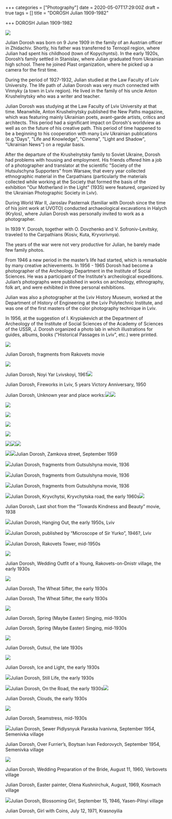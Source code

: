 +++
categories = ["Photography"]
date = 2020-05-07T17:29:00Z
draft = true
tags = []
title = "DOROSH Julian 1909-1982"

+++
DOROSH Julian 1909-1982

![](https://res.cloudinary.com/dfmbidsgr/image/upload/dorosh-2.jpg)

Julian Dorosh was born on 9 June 1909 in the family of an Austrian officer in Zhidachiv. Shortly, his father was transferred to Ternopil region, where Julian had spent his childhood (town of Kopychyntsi). In the early 1920s, Dorosh’s family settled in Stanislav, where Julian graduated from Ukrainian high school. There he joined Plast organization, where he picked up a camera for the first time.

During the period of 1927-1932, Julian studied at the Law Faculty of Lviv University. The life path of Julian Dorosh was very much connected with Vinnyky (a town in Lviv region). He lived in the family of his uncle Anton Krushelnytsky who was a writer and teacher.

Julian Dorosh was studying at the Law Faculty of Lviv University at that time. Meanwhile, Anton Krushelnytsky published the New Paths magazine, which was featuring mainly Ukrainian poets, avant-garde artists, critics and architects. This period had a significant impact on Dorosh's worldview as well as on the future of his creative path. This period of time happened to be a beginning to his cooperation with many Lviv Ukrainian publications (e.g."Days", "Life and Knowledge", "Cinema", "Light and Shadow", "Ukrainian News") on a regular basis.

After the departure of the Krushelnytsky family to Soviet Ukraine, Dorosh had problems with housing and employment. His friends offered him a job of a photographer and translator at the scientific "Society of the Hutsulschyna Supporters" from Warsaw, that every year collected ethnographic material in the Carpathians (particularly the materials collected while working at the Society that formed the basis of the exhibition "Our Motherland in the Light" (1935) were featured, organized by the Ukrainian Photographic Society in Lviv).

During World War II, Jaroslav Pasternak (familiar with Dorosh since the time of his joint work at UVOTO) conducted archaeological excavations in Halych (Krylos), where Julian Dorosh was personally invited to work as a photographer.

In 1939 Y. Dorosh, together with O. Dovzhenko and V. Sofroniv-Levitsky, traveled to the Carpathians (Kosiv, Kuta, Kryvorivnya).

The years of the war were not very productive for Julian, he barely made few family photos.

From 1946 a new period in the master’s life had started, which is remarkable by many creative achievements. In 1956 - 1965 Dorosh had become a photographer of the Archeology Department in the Institute of Social Sciences. He was a participant of the Institute's archeological expeditions. Julian’s photographs were published in works on archeology, ethnography, folk art, and were exhibited in three personal exhibitions.

Julian was also a photographer at the Lviv History Museum, worked at the Department of History of Engineering at the Lviv Polytechnic Institute, and was one of the first masters of the color photography technique in Lviv.

In 1956, at the suggestion of I. Krypiakevich at the Department of Archeology of the Institute of Social Sciences of the Academy of Sciences of the USSR, J. Dorosh organized a photo lab in which illustrations for guides, albums, books ("Historical Passages in Lviv", etc.) were printed.

![](https://res.cloudinary.com/dfmbidsgr/image/upload/kadri-z-filmu-rakovets-nazustrich-1936-ch-4.jpg)

Julian Dorosh, fragments from Rakovets movie

![](https://res.cloudinary.com/dfmbidsgr/image/upload/noviy-yar-lvivskoyi-1961-yulian-dorosh.jpg)

Julian Dorosh, Noyi Yar Lvivskoyi, 1961![](https://res.cloudinary.com/dfmbidsgr/image/upload/yulian-d-feierverk-u-lvovi-na-chest-5-richchia-peremogi.jpg)

Julian Dorosh, Fireworks in Lviv, 5 years Victory Anniversary, 1950

Julian Dorosh, Unknown year and place works:![](https://res.cloudinary.com/dfmbidsgr/image/upload/yulian-dorosh.jpg)![](https://res.cloudinary.com/dfmbidsgr/image/upload/yulian-dorosh-2.jpg)

![](https://res.cloudinary.com/dfmbidsgr/image/upload/yulian-dorosh-3.jpg)

![](https://res.cloudinary.com/dfmbidsgr/image/upload/yulian-dorosh-4.jpg)

![](https://res.cloudinary.com/dfmbidsgr/image/upload/yulian-dorosh-5.jpg)

![](https://res.cloudinary.com/dfmbidsgr/image/upload/yulian-dorosh-6.jpg)

![](https://res.cloudinary.com/dfmbidsgr/image/upload/yulian-dorosh-7.jpg)![](https://res.cloudinary.com/dfmbidsgr/image/upload/yulian-dorosh-8.jpg)![](https://res.cloudinary.com/dfmbidsgr/image/upload/yulian-dorosh-9.jpg)

![](https://res.cloudinary.com/dfmbidsgr/image/upload/yulian-dorosh-10.jpg)![](https://res.cloudinary.com/dfmbidsgr/image/upload/vulitsia-zamkova-veresen-1959-roku-tvorets-iulian-dorosh.jpg)Julian Dorosh, Zamkova street, September 1959

![](https://res.cloudinary.com/dfmbidsgr/image/upload/iulian-dorosh-vid-na-rozkopki-i-okolitsiu-krilosa-1936-r-nasha-batkivshchina-1937-ch-1.jpg)Julian Dorosh, fragments from Gutsulshyna movie, 1936

![](https://res.cloudinary.com/dfmbidsgr/image/upload/kadri-iz-filmu-gutsulshchina-nazustrich-1936-ch-20.jpg)Julian Dorosh, fragments from Gutsulshyna movie, 1936

![](https://res.cloudinary.com/dfmbidsgr/image/upload/kadri-iz-filmu-gutsulshchina-nazustrich-1936-ch-20-2.jpg)Julian Dorosh, fragments from Gutsulshyna movie, 1936

![](https://res.cloudinary.com/dfmbidsgr/image/upload/krivchitsi-doroga-krivchitska-pochatok-1960-kh-rokiv-tvorets-iulian-dorosh.jpg)Julian Dorosh, Kryvchytsi, Kryvchytska road, the early 1960s![](https://res.cloudinary.com/dfmbidsgr/image/upload/ostannii-kadr-iz-filmu-do-dobra-i-krasi-gospodarsko-kooperativnii-chasopis-1938-ch-17-18.jpg)

Julian Dorosh, Last shot from the “Towards Kindness and Beauty” movie, 1938

![](https://res.cloudinary.com/dfmbidsgr/image/upload/pogulianka-pochatok-1950-kh-rokiv-tvorets-iulian-dorosh-vidavets-galitska-brama-lviv-data-1952.jpg)Julian Dorosh, Hanging Out, the early 1950s, Lviv

![](https://res.cloudinary.com/dfmbidsgr/image/upload/tvorets-iulian-dorosh-vidavets-mikroskop-pana-iurka-lviv-data-1946-1990.jpg)Julian Dorosh, published by “Microscope of Sir Yurko”, 1946?, Lviv

![](https://res.cloudinary.com/dfmbidsgr/image/upload/iulian-dorosh-vezha-rakovets-ser-1950-kh-rr-galitska-brama-2009-6.jpg)Julian Dorosh, Rakovets Tower, mid-1950s

![](https://res.cloudinary.com/dfmbidsgr/image/upload/iulian-dorosh-vesilnii-ubir-molodoyi-s-rakovets-na-dnistri-poch-1930-kh-rr-svitlo-i-tin-1935-ch-10.jpg)

Julian Dorosh, Wedding Outfit of a Young, Rakovets-on-Dnistr village, the early 1930s

![](https://res.cloudinary.com/dfmbidsgr/image/upload/iulian-dorosh-viialnitsia-poch-1930-kh-rr-zi-saitu-http-esu-com-ua.jpg)

Julian Dorosh, The Wheat Sifter, the early 1930s

Julian Dorosh, The Wheat Sifter, the early 1930s

![](https://res.cloudinary.com/dfmbidsgr/image/upload/iulian-dorosh-gagilka-ser-1930-kh-rr-svitlo-i-tin-1936-ch-5.jpg)

Julian Dorosh, Spring (Maybe Easter) Singing, mid-1930s

Julian Dorosh, Spring (Maybe Easter) Singing, mid-1930s

![](https://res.cloudinary.com/dfmbidsgr/image/upload/iulian-dorosh-gutsul-kin-1930-kh-rr-svitlo-i-tin-1939-ch-7.jpg)

Julian Dorosh, Gutsul, the late 1930s

![](https://res.cloudinary.com/dfmbidsgr/image/upload/iulian-dorosh-krigi-i-svitlo-poch-1930-kh-rr-svitlo-i-tin-1934-ch-4.jpg)

Julian Dorosh, Ice and Light, the early 1930s

![](https://res.cloudinary.com/dfmbidsgr/image/upload/iulian-dorosh-natiurmort-poch-1930-kh-rr-galitska-brama-2009-6.jpg)Julian Dorosh, Still Life, the early 1930s

![](https://res.cloudinary.com/dfmbidsgr/image/upload/iulian-dorosh-u-dorogu-poch-1930-kh-rr-svitlo-i-tin-1935-ch-6.jpg)Julian Dorosh, On the Road, the early 1930s![](https://res.cloudinary.com/dfmbidsgr/image/upload/iulian-dorosh-khmari-poch-1930-kh-rr-svitlo-i-tin-1935-ch-6.jpg)

Julian Dorosh, Clouds, the early 1930s

![](https://res.cloudinary.com/dfmbidsgr/image/upload/iulian-dorosh-shvalia-ser-1930-kh-rr-svitlo-i-tin-1936-ch-12.jpg)

Julian Dorosh, Seamstress, mid-1930s

![](https://res.cloudinary.com/dfmbidsgr/image/upload/45-dragged-2-1.jpg)Julian Dorosh, Sewer Pidlysnyuk Paraska Ivanivna, September 1954, Semenivka village

Julian Dorosh, Over Furrier’s, Boytsan Ivan Fedorovych, September 1954, Semenivka village

![](https://res.cloudinary.com/dfmbidsgr/image/upload/45-dragged-3-1.jpg)

Julian Dorosh, Wedding Preparation of the Bride, August 11, 1960, Verbovets village

Julian Dorosh, Easter painter, Olena Kushnirchuk, August, 1969, Kosmach village

![](https://res.cloudinary.com/dfmbidsgr/image/upload/45-dragged-4-1.jpg)Julian Dorosh, Blossoming Girl, September 15, 1946, Yasen-Pilnyi village

Julian Dorosh, Girl with Coins, July 12, 1971, Krasnoyilia